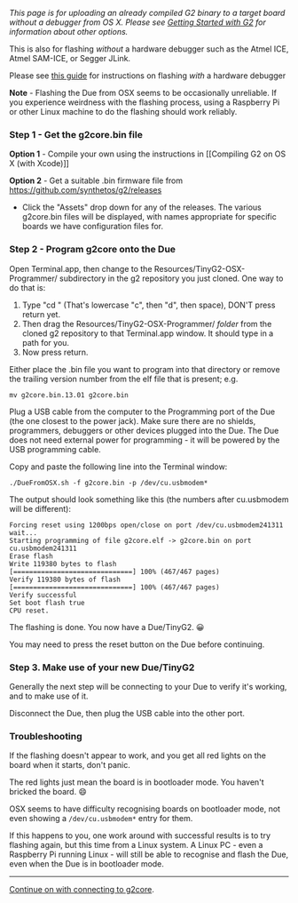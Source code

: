 _This page is for uploading an already compiled G2 binary to a target board without a debugger from OS X. Please see [Getting Started with G2](Getting-Started-with-G2) for information about other options._

This is also for flashing *without* a hardware debugger such as the Atmel ICE, Atmel SAM-ICE, or Segger JLink.

Please see [this guide](Debugging-G2-on-OSX-with-GDB-and-Atmel-ICE#flashing-the-firmware-onto-the-board) for instructions on flashing *with* a hardware debugger

**Note** - Flashing the Due from OSX seems to be occasionally unreliable.  If you experience weirdness with the flashing process, using a Raspberry Pi or other Linux machine to do the flashing should work reliably.

### Step 1 - Get the g2core.bin file

**Option 1** - Compile your own using the instructions in [[Compiling G2 on OS X (with Xcode)]]

**Option 2** - Get a suitable .bin firmware file from https://github.com/synthetos/g2/releases
 * Click the "Assets" drop down for any of the releases. The various g2core.bin files will be displayed, with names appropriate for specific boards we have configuration files for.


### Step 2 - Program g2core onto the Due

Open Terminal.app, then change to the Resources/TinyG2-OSX-Programmer/ subdirectory in the g2 repository you just cloned.  One way to do that is:

1. Type "cd " (That's lowercase "c", then "d", then space), DON'T press return yet.
2. Then drag the Resources/TinyG2-OSX-Programmer/ *folder* from the cloned g2 repository to that Terminal.app window. It should type in a path for you.
3. Now press return.

Either place the .bin file you want to program into that directory or remove the trailing version number from the elf file that is present; e.g. 

	mv g2core.bin.13.01 g2core.bin

Plug a USB cable from the computer to the Programming port of the Due (the one closest to the power jack). Make sure there are no shields, programmers, debuggers or other devices plugged into the Due. The Due does not need external power for programming - it will be powered by the USB programming cable.

Copy and paste the following line into the Terminal window:

	./DueFromOSX.sh -f g2core.bin -p /dev/cu.usbmodem*

The output should look something like this (the numbers after cu.usbmodem will be different):

	Forcing reset using 1200bps open/close on port /dev/cu.usbmodem241311
	wait...
	Starting programming of file g2core.elf -> g2core.bin on port cu.usbmodem241311
	Erase flash
	Write 119380 bytes to flash
	[==============================] 100% (467/467 pages)
	Verify 119380 bytes of flash
	[==============================] 100% (467/467 pages)
	Verify successful
	Set boot flash true
	CPU reset.

The flashing is done.  You now have a Due/TinyG2. :grinning:

You may need to press the reset button on the Due before continuing.

### Step 3.  Make use of your new Due/TinyG2

Generally the next step will be connecting to your Due to verify it's working, and to make use of it.

Disconnect the Due, then plug the USB cable into the other port.

### Troubleshooting

If the flashing doesn't appear to work, and you get all red lights on the board when it starts, don't panic.

The red lights just mean the board is in bootloader mode.  You haven't bricked the board. :smile:

OSX seems to have difficulty recognising boards on bootloader mode, not even showing a `/dev/cu.usbmodem*` entry for them.

If this happens to you, one work around with successful results is to try flashing again, but this time from a Linux system.  A Linux PC - even a Raspberry Pi running Linux - will still be able to recognise and flash the Due, even when the Due is in bootloader mode.

---

[Continue on with connecting to g2core](https://github.com/synthetos/g2/wiki/Connecting-to-g2core).